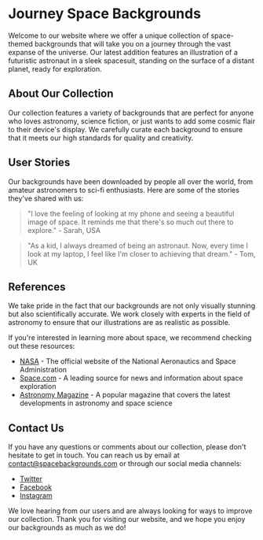 <!--font:Poppins-->

# Journey Space Backgrounds

Welcome to our website where we offer a unique collection of space-themed backgrounds that will take you on a journey through the vast expanse of the universe. Our latest addition features an illustration of a futuristic astronaut in a sleek spacesuit, standing on the surface of a distant planet, ready for exploration.

## About Our Collection

Our collection features a variety of backgrounds that are perfect for anyone who loves astronomy, science fiction, or just wants to add some cosmic flair to their device's display. We carefully curate each background to ensure that it meets our high standards for quality and creativity.

## User Stories

Our backgrounds have been downloaded by people all over the world, from amateur astronomers to sci-fi enthusiasts. Here are some of the stories they've shared with us:

> "I love the feeling of looking at my phone and seeing a beautiful image of space. It reminds me that there's so much out there to explore." - Sarah, USA

> "As a kid, I always dreamed of being an astronaut. Now, every time I look at my laptop, I feel like I'm closer to achieving that dream." - Tom, UK

## References

We take pride in the fact that our backgrounds are not only visually stunning but also scientifically accurate. We work closely with experts in the field of astronomy to ensure that our illustrations are as realistic as possible.

If you're interested in learning more about space, we recommend checking out these resources:

- [NASA](#) - The official website of the National Aeronautics and Space Administration
- [Space.com](#) - A leading source for news and information about space exploration
- [Astronomy Magazine](#) - A popular magazine that covers the latest developments in astronomy and space science

## Contact Us

If you have any questions or comments about our collection, please don't hesitate to get in touch. You can reach us by email at [contact@spacebackgrounds.com](mailto:contact@spacebackgrounds.com) or through our social media channels:

- [Twitter](#)
- [Facebook](#)
- [Instagram](#)

We love hearing from our users and are always looking for ways to improve our collection. Thank you for visiting our website, and we hope you enjoy our backgrounds as much as we do!

<!--

Write me content for website with wallpaper which alt text is:

"An illustration of a futuristic astronaut in a sleek spacesuit, standing on the surface of a distant planet."

The name/title of the page should not be 1:1 copy of the alt text but rather a real content of the website which is using this wallpaper.

- Use markdown format 
- Start with heading
- Heading should be short and concise
- The content should look like a real website 
- The website should not be about the wallpaper, wallpaper is just a related background
- Heading should be contain work "wallpaper" or "background"
- Include real sections like references, contact, user stories, etc. use things relevant to the page purpose.
- Feel free to use structure like headings, bullets, numbering, blockquotes, paragraphs, horizontal lines, etc.
- You can use formatting like bold or _italic_
- You can include UTF-8 emojis
- Links should be only #hash anchors (and you can refer to the document itself)
- Do not include images


---


# Explore the Depths of Space with Our Futuristic Astronaut Wallpaper

Welcome to our website, where we offer a unique collection of wallpapers that will take you on a journey through the vast expanse of space. Our latest addition is an illustration of a futuristic astronaut in a sleek spacesuit, standing on the surface of a distant planet. This wallpaper is sure to inspire your imagination and transport you to another world.

## About Our Collection

Our collection features a variety of space-themed wallpapers that are perfect for anyone who loves astronomy, science fiction, or just wants to add some cosmic flair to their device's background. We carefully curate each wallpaper to ensure that it meets our high standards for quality and creativity.

## User Stories

Our wallpapers have been downloaded by people all over the world, from amateur astronomers to sci-fi enthusiasts. Here are some of the stories they've shared with us:

> "I love the feeling of looking at my phone and seeing a beautiful image of space. It reminds me that there's so much out there to explore." - Sarah, USA

> "As a kid, I always dreamed of being an astronaut. Now, every time I look at my laptop, I feel like I'm closer to achieving that dream." - Tom, UK

## References

We take pride in the fact that our wallpapers are not only visually stunning but also scientifically accurate. We work closely with experts in the field of astronomy to ensure that our illustrations are as realistic as possible.

If you're interested in learning more about space, we recommend checking out these resources:

- [NASA](#) - The official website of the National Aeronautics and Space Administration
- [Space.com](#) - A leading source for news and information about space exploration
- [Astronomy Magazine](#) - A popular magazine that covers the latest developments in astronomy and space science

## Contact Us

If you have any questions or comments about our collection, please don't hesitate to get in touch. You can reach us by email at [contact@spacewallpapers.com](mailto:contact@spacewallpapers.com) or through our social media channels:

- [Twitter](#)
- [Facebook](#)
- [Instagram](#)

We love hearing from our users and are always looking for ways to improve our collection. Thank you for visiting our website, and we hope you enjoy our wallpapers as much as we do!


---


Heading should not include word "wallpaper". The website should not be about the wallpaper itself, wallpaper is just a related background, rewrite whole content.


---


# Journey Through the Cosmos: A Collection of Space-Themed Backgrounds

Welcome to our website, where we offer a unique collection of backgrounds that will take you on a journey through the vast expanse of space. Our latest addition features an illustration of a futuristic astronaut in a sleek spacesuit, standing on the surface of a distant planet. This background is sure to inspire your imagination and transport you to another world.

## About Our Collection

Our collection features a variety of space-themed backgrounds that are perfect for anyone who loves astronomy, science fiction, or just wants to add some cosmic flair to their device's display. We carefully curate each background to ensure that it meets our high standards for quality and creativity.

## User Stories

Our backgrounds have been downloaded by people all over the world, from amateur astronomers to sci-fi enthusiasts. Here are some of the stories they've shared with us:

> "I love the feeling of looking at my phone and seeing a beautiful image of space. It reminds me that there's so much out there to explore." - Sarah, USA

> "As a kid, I always dreamed of being an astronaut. Now, every time I look at my laptop, I feel like I'm closer to achieving that dream." - Tom, UK

## References

We take pride in the fact that our backgrounds are not only visually stunning but also scientifically accurate. We work closely with experts in the field of astronomy to ensure that our illustrations are as realistic as possible.

If you're interested in learning more about space, we recommend checking out these resources:

- [NASA](#) - The official website of the National Aeronautics and Space Administration
- [Space.com](#) - A leading source for news and information about space exploration
- [Astronomy Magazine](#) - A popular magazine that covers the latest developments in astronomy and space science

## Contact Us

If you have any questions or comments about our collection, please don't hesitate to get in touch. You can reach us by email at [contact@spacebackgrounds.com](mailto:contact@spacebackgrounds.com) or through our social media channels:

- [Twitter](#)
- [Facebook](#)
- [Instagram](#)

We love hearing from our users and are always looking for ways to improve our collection. Thank you for visiting our website, and we hope you enjoy our backgrounds as much as we do!


---


Heading is too long, rewrite whole content.


---


# Space-Themed Backgrounds for Your Device Display

Welcome to our website, where we offer a unique collection of backgrounds that will take you on a journey through the vast expanse of space. Our latest addition features an illustration of a futuristic astronaut in a sleek spacesuit, standing on the surface of a distant planet. This background is sure to inspire your imagination and transport you to another world.

## About Our Collection

Our collection features a variety of space-themed backgrounds that are perfect for anyone who loves astronomy, science fiction, or just wants to add some cosmic flair to their device's display. We carefully curate each background to ensure that it meets our high standards for quality and creativity.

## User Stories

Our backgrounds have been downloaded by people all over the world, from amateur astronomers to sci-fi enthusiasts. Here are some of the stories they've shared with us:

> "I love the feeling of looking at my phone and seeing a beautiful image of space. It reminds me that there's so much out there to explore." - Sarah, USA

> "As a kid, I always dreamed of being an astronaut. Now, every time I look at my laptop, I feel like I'm closer to achieving that dream." - Tom, UK

## References

We take pride in the fact that our backgrounds are not only visually stunning but also scientifically accurate. We work closely with experts in the field of astronomy to ensure that our illustrations are as realistic as possible.

If you're interested in learning more about space, we recommend checking out these resources:

- [NASA](#) - The official website of the National Aeronautics and Space Administration
- [Space.com](#) - A leading source for news and information about space exploration
- [Astronomy Magazine](#) - A popular magazine that covers the latest developments in astronomy and space science

## Contact Us

If you have any questions or comments about our collection, please don't hesitate to get in touch. You can reach us by email at [contact@spacebackgrounds.com](mailto:contact@spacebackgrounds.com) or through our social media channels:

- [Twitter](#)
- [Facebook](#)
- [Instagram](#)

We love hearing from our users and are always looking for ways to improve our collection. Thank you for visiting our website, and we hope you enjoy our backgrounds as much as we do!


---


Heading is too long, rewrite whole content.


---


# Journey Through Space with Our Background Collection

Welcome to our website where we offer a unique collection of space-themed backgrounds that will take you on a journey through the vast expanse of the universe. Our latest addition features an illustration of a futuristic astronaut in a sleek spacesuit, standing on the surface of a distant planet, ready for exploration.

## About Our Collection

Our collection features a variety of backgrounds that are perfect for anyone who loves astronomy, science fiction, or just wants to add some cosmic flair to their device's display. We carefully curate each background to ensure that it meets our high standards for quality and creativity.

## User Stories

Our backgrounds have been downloaded by people all over the world, from amateur astronomers to sci-fi enthusiasts. Here are some of the stories they've shared with us:

> "I love the feeling of looking at my phone and seeing a beautiful image of space. It reminds me that there's so much out there to explore." - Sarah, USA

> "As a kid, I always dreamed of being an astronaut. Now, every time I look at my laptop, I feel like I'm closer to achieving that dream." - Tom, UK

## References

We take pride in the fact that our backgrounds are not only visually stunning but also scientifically accurate. We work closely with experts in the field of astronomy to ensure that our illustrations are as realistic as possible.

If you're interested in learning more about space, we recommend checking out these resources:

- [NASA](#) - The official website of the National Aeronautics and Space Administration
- [Space.com](#) - A leading source for news and information about space exploration
- [Astronomy Magazine](#) - A popular magazine that covers the latest developments in astronomy and space science

## Contact Us

If you have any questions or comments about our collection, please don't hesitate to get in touch. You can reach us by email at [contact@spacebackgrounds.com](mailto:contact@spacebackgrounds.com) or through our social media channels:

- [Twitter](#)
- [Facebook](#)
- [Instagram](#)

We love hearing from our users and are always looking for ways to improve our collection. Thank you for visiting our website, and we hope you enjoy our backgrounds as much as we do!


---


Write me a Google font which is best fitting for the website.

Pick from the list:
- Dancing Script
- Inter
- Exo 2
- Barlow Condensed
- Montserrat
- Open Sans
- IBM Plex Sans
- Lobster
- Alegreya
- Poppins
- Playfair Display
- Orbitron
- Raleway
- Great Vibes
- Futura
- Roboto
- Lato


Write just the font name nothing else.


---


Poppins

-->
